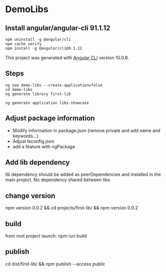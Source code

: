 # DemoLibs

## Install angular/angular-cli 91.1.12

```
npm uninstall -g @angular/cli
npm cache verify
npm install -g @angular/cli@9.1.12
```

This project was generated with [Angular CLI](https://github.com/angular/angular-cli) version 10.0.8.

## Steps

```
ng new demo-libs --create-application=false
cd demo-libs
ng generate library first-lib

ng generate application libs-showcase
```

## Adjust package information

- Modify information in package.json (remove private and add name and keywords...)
- Adjust tsconfig.json
- add a feature with ngPackage

## Add lib dependency

lib dependency should be added as peerDependencies and installed in the main project. No dependency shared between libs

## change version

npm version 0.0.2 && cd projects/first-lib/ && npm version 0.0.2

## build

from root project launch: npm run build

## publish

cd dist/first-lib/ && npm publish --access public
